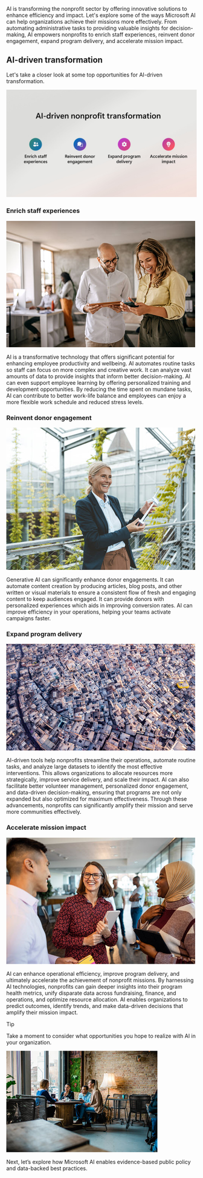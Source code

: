 AI is transforming the nonprofit sector by offering innovative solutions to enhance efficiency and impact. Let's explore some of the ways Microsoft AI can help organizations achieve their missions more effectively. From automating administrative tasks to providing valuable insights for decision-making, AI empowers nonprofits to enrich staff experiences, reinvent donor engagement, expand program delivery, and accelerate mission impact.

## AI-driven transformation

Let's take a  closer look at some top opportunities for AI-driven transformation.

![Screenshot of four AI-driven opportunities.](../media/4-ai-nonprofit-transformation.jpg)

### Enrich staff experiences

![Screenshot of smiling staffers.](../media/4-enrich-staff-experiences.jpg)

AI is a transformative technology that offers significant potential for enhancing employee productivity and wellbeing. AI automates routine tasks so staff can focus on more complex and creative work. It can analyze vast amounts of data to provide insights that inform better decision-making. AI can even support employee learning by offering personalized training and development opportunities. By reducing the time spent on mundane tasks, AI can contribute to better work-life balance and employees can enjoy a more flexible work schedule and reduced stress levels.

### Reinvent donor engagement

![Screenshot a smiling woman holding a windmill prototype.](../media/4-donor-engagement.jpg)

Generative AI can significantly enhance donor engagements. It can automate content creation by producing articles, blog posts, and other written or visual materials to ensure a consistent flow of fresh and engaging content to keep audiences engaged. It can provide donors with personalized experiences which aids in improving conversion rates. AI can improve efficiency in your operations, helping your teams activate campaigns faster.

### Expand program delivery

![Screenshot of an aerial view of a dense city.](../media/4-expand-program-delivery.jpg)

AI-driven tools help nonprofits streamline their operations, automate routine tasks, and analyze large datasets to identify the most effective interventions. This allows organizations to allocate resources more strategically, improve service delivery, and scale their impact. AI can also facilitate better volunteer management, personalized donor engagement, and data-driven decision-making, ensuring that programs are not only expanded but also optimized for maximum effectiveness. Through these advancements, nonprofits can significantly amplify their mission and serve more communities effectively.

### Accelerate mission impact

![Screenshot of a group of smiling people holding notebooks.](../media/4-mission-impact.jpg)

AI can enhance operational efficiency, improve program delivery, and ultimately accelerate the achievement of nonprofit missions. By harnessing AI technologies, nonprofits can gain deeper insights into their program health metrics, unify disparate data across fundraising, finance, and operations, and optimize resource allocation. AI enables organizations to predict outcomes, identify trends, and make data-driven decisions that amplify their mission impact.

> [!TIP]
> Take a moment to consider what opportunities you hope to realize with AI in your organization.
> 
> ![Screenshot of people talking around a table.](../media/4-opportunities.jpg)

Next, let’s explore how Microsoft AI enables evidence-based public policy and data-backed best practices.
